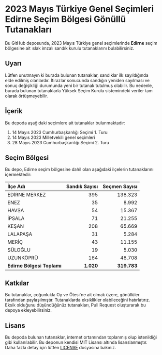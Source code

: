 # 2023 Mayıs Türkiye Genel Seçimleri Edirne Seçim Bölgesi Gönüllü Tutanakları

Bu GitHub deposunda, 2023 Mayıs Türkiye genel seçimlerinde **Edirne** seçim bölgesine ait ıslak imzalı sandık kurulu tutanaklarını bulabilirsiniz.

## Uyarı

Lütfen unutmayın ki burada bulunan tutanaklar, sandıklar ilk sayıldığında elde edilmiş olanlardır. İtirazlar sonucunda sandığın yeniden sayılması ve sonuç değişikliği durumunda yeni bir tutanak tutulmuş olabilir. Bu nedenle, burada bulunan tutanaklarla Yüksek Seçim Kurulu sistemindeki veriler tam olarak örtüşmeyebilir.

## İçerik

Bu depoda aşağıdaki seçimlere ait tutanaklar bulunmaktadır:

1. 14 Mayıs 2023 Cumhurbaşkanlığı Seçimi 1. Turu
2. 14 Mayıs 2023 Milletvekili genel seçimleri
3. 28 Mayıs 2023 Cumhurbaşkanlığı Seçimi 2. Turu

## Seçim Bölgesi

Bu depo, Edirne seçim bölgesine dahil olan aşağıdaki ilçelerin tutanaklarını içermektedir:

| İlçe Adı | Sandık Sayısı | Seçmen Sayısı |
| :------- | ------------: | ------------: |
 | EDİRNE MERKEZ  |          395  |      138.323  | 
 | ENEZ  |           35  |        8.992  | 
 | HAVSA  |           54  |       15.367  | 
 | İPSALA  |           71  |       21.255  | 
 | KEŞAN  |          208  |       65.669  | 
 | LALAPAŞA  |           31  |        5.284  | 
 | MERİÇ  |           43  |       11.155  | 
 | SÜLOĞLU  |           19  |        5.030  | 
 | UZUNKÖPRÜ  |          164  |       48.708  |
| **Edirne Bölgesi Toplamı**  |  **1.020**  |  **319.783**  |

## Katkılar

Bu tutanaklar, çoğunlukla Oy ve Ötesi'ne ait olmak üzere, gönüllüler tarafından paylaşılmıştır. Tutanaklarda eksiklikler olabileceğini hatırlatırız. Eksik olduğunu düşündüğünüz tutanakları, Pull Request oluşturarak bu depoya ekleyebilirsiniz.

## Lisans

Bu depoda bulunan tutanaklar, internet ortamından toplanmış olup istenildiği gibi kullanılabilir.
Bu deponun kendisi MIT Lisansı altında lisanslanmıştır. Daha fazla detay için lütfen [LICENSE](LICENSE) dosyasına bakınız.
